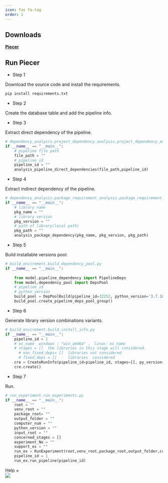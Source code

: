 ```yaml
---
icon: fas fa-tag
order: 1
---
```


## Downloads
[**Piecer**](https://github.com/Piecer-plc/piecer-plc)
## Run Piecer
- Step 1

Download the source code and install the requirements.
```python
pip install requirements.txt
```
- Step 2


Create the database table and add the pipeline info.
- Step 3

Extract direct dependency of the pipeline.

```python
# dependency_analysis.project_dependency_analysis.project_dependency_analysis.py
if __name__ == "__main__":
    # pipeline file path
    file_path = ""
    # pipeline id
    pipeline_id = ""
    analysis_pipeline_direct_dependencies(file_path,pipeline_id)
```
- Step 4

Extract indirect dependency of the pipeline.
```python
# dependency_analysis.package_requirement_analysis.package_requirement_analysis.py
if __name__ == "__main__":
    # library name
    pkg_name = ""
    # library version
    pkg_version = ""
    # path of library(local path)
    pkg_path = ""
    analysis_package_dependency(pkg_name, pkg_version, pkg_path)
```
- Step 5

Build installable versions pool.
```python
# build_envirement.build_dependency_pool.py
if __name__ == "__main__":
    
    from model.pipeline_dependency import PipelineDeps
    from model.dependency_pool import DepsPool
    # pipeline_id 
    # python_version 
    build_pool = DepPoolBuild(pipeline_id=32252, python_version='3.7.10')
    build_pool.create_pipeline_deps_pool_group()
```
- Step 6

Generate library version combinations variants.
```python
# build_envirement.build_install_info.py
if __name__ == "__main__":
    pipeline_id = 1
    # os_name  windows : "win_amd64" ， linux: os name
    # stages = []  the libraries in this stage will considered. 
	  # non_fixed_deps= []  libraries not considered
	  # fixed_deps = []     libraries  considered
    cre = CreateRunInfo(pipeline_id=pipeline_id, stages=[], py_version="3.7.10", os_name="win_amd64",experiment_No=1,non_fixed_deps=None, fixed_deps=None)
    cre.create()
```
- Step 7

Run.
```python
# run_experiment.run_experiments.py
if __name__ == "__main__":
    root = ""
    venv_root = ""
    package_root= ""
    output_folder = ""
    computer_num = ""
    python_version = ""
    input_root = ""
    concerned_stages = []
    experiment_No = ""
    support_os = ""
    run_ex = RunExperiment(root,venv_root,package_root,output_folder,computer_num,python_version,input_root,concerned_stages,experiment_No,support_os)
    pipeline_id = 1
    run_ex.run_pipeline(pipeline_id)
```
<div id="d-help-win" class="d-help-win" >
    <div id="win-title">Help
        <span id="d-help-colse" clss="close_2" class="close_2">
            × 
        </span>
    </div>
    <div id="win-content">
        <!-- 我们提供了xxx数据集。
        1.
        2.
        3.
        4.
        查看详细复现结果：
        动图！ -->
        <img src="/assets/images/Pipeline-Bug.gif">
    </div>
</div>
 <div id="d-help-win" class="d-help-win" style="display: none;">
      <div id="win-title">Help
          <span id="d-help-colse" clss="close_2" class="close_2">
              × 
          </span>
      </div>
      <div id="win-content">
          <blockquote class="prompt-tip"><div><p> We provide a list of PLC issues captured by us in real-world pipelines and popular ML libraries.</p></div></blockquote>
          <div>
              <ol>
                  <li>Go to <strong><font color="#FF0000">Empirical Findings</font></strong> page</li>
                  <li>Select a bug and click on <strong><font color="#FF0000">reproduce result link</font></strong>.</li>
                  <li>You can find the reproduction results of each version and the related reproduction code.</li></ol>
          </div>
          <!-- 我们提供了xxx数据集。
          1.
          2.
          3.
          4.
          查看详细复现结果：
          动图！ -->
          <img src="/assets/images/Pipeline-Bug.gif" alt="avatar">
      </div>
  </div>